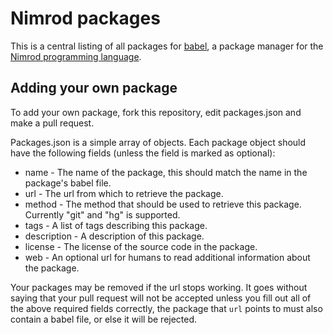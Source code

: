 # Nimrod packages

This is a central listing of all packages for
[babel](https://github.com/nimrod-code/babel), a package manager for the
[Nimrod programming language](http://nimrod-code.org).

## Adding your own package
To add your own package, fork this repository, edit packages.json and make
a pull request.

Packages.json is a simple array of objects. Each package object should have the
following fields (unless the field is marked as optional):
  
  * name   - The name of the package, this should match the name in the package's
             babel file.
  * url    - The url from which to retrieve the package.
  * method - The method that should be used to retrieve this package. Currently
             "git" and "hg" is supported.
  * tags   - A list of tags describing this package.
  * description - A description of this package.
  * license - The license of the source code in the package.
  * web    - An optional url for humans to read additional information about
             the package.

Your packages may be removed if the url stops working. It goes without saying
that your pull request will not be accepted unless you fill out all of the
above required fields correctly, the package that ``url`` points to must also
contain a babel file, or else it will be rejected.
